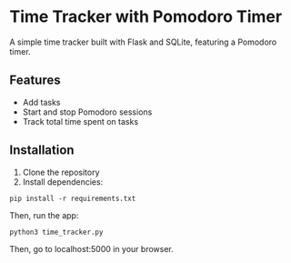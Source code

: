 # Time Tracker with Pomodoro Timer

A simple time tracker built with Flask and SQLite, featuring a Pomodoro timer.

## Features
- Add tasks
- Start and stop Pomodoro sessions
- Track total time spent on tasks

## Installation
1. Clone the repository
2. Install dependencies:

```shell
pip install -r requirements.txt
```

Then, run the app:

```shell
python3 time_tracker.py
```

Then, go to localhost:5000 in your browser.
